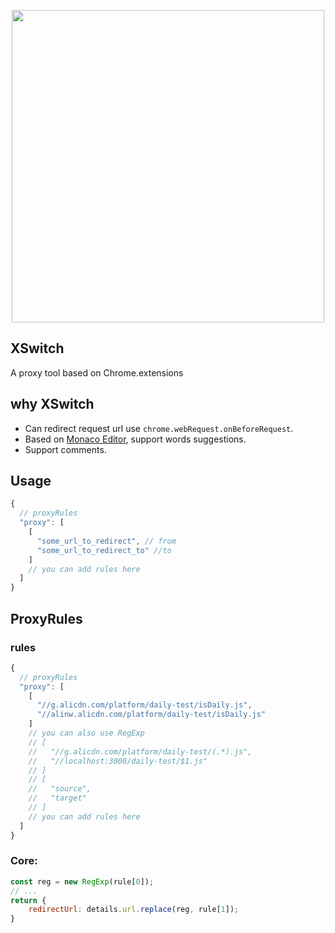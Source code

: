 <p align="center">
  <a href="https://chrome.google.com/webstore/detail/idkjhjggpffolpidfkikidcokdkdaogg">
    <img width="500" src="https://img.alicdn.com/tfs/TB1KBVSmDnI8KJjy0FfXXcdoVXa-1604-950.png">
  </a>
</p>

## XSwitch

A proxy tool based on Chrome.extensions

## why XSwitch

* Can redirect request url use `chrome.webRequest.onBeforeRequest`.
* Based on [Monaco Editor](https://github.com/Microsoft/monaco-editor), support words suggestions.
* Support comments.

## Usage

```js
{
  // proxyRules
  "proxy": [
    [
      "some_url_to_redirect", // from
      "some_url_to_redirect_to" //to
    ]
    // you can add rules here
  ]
}
```

## ProxyRules

### rules

```js
{
  // proxyRules
  "proxy": [
    [
      "//g.alicdn.com/platform/daily-test/isDaily.js",
      "//alinw.alicdn.com/platform/daily-test/isDaily.js"
    ]
    // you can also use RegExp
    // [
    //   "//g.alicdn.com/platform/daily-test/(.*).js",
    //   "//localhost:3000/daily-test/$1.js"
    // ]
    // [
    //   "source",
    //   "target"
    // ]
    // you can add rules here
  ]
}
```

### Core:

```js
const reg = new RegExp(rule[0]);
// ...
return {
    redirectUrl: details.url.replace(reg, rule[1]);
}
```

